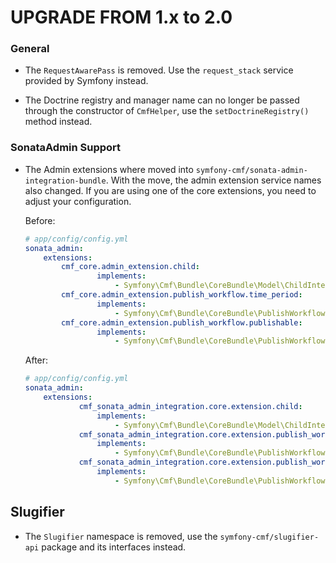 UPGRADE FROM 1.x to 2.0
=======================

### General

 * The `RequestAwarePass` is removed. Use the `request_stack` service provided
   by Symfony instead.

 * The Doctrine registry and manager name can no longer be passed through the
   constructor of `CmfHelper`, use the `setDoctrineRegistry()` method instead.

### SonataAdmin Support

 * The Admin extensions where moved into `symfony-cmf/sonata-admin-integration-bundle`.
   With the move, the admin extension service names also changed. If you are using one of the core extensions,
   you need to adjust your configuration.
   
   Before:
   
   ```yaml
   # app/config/config.yml
   sonata_admin:
       extensions:
           cmf_core.admin_extension.child:
                   implements:
                       - Symfony\Cmf\Bundle\CoreBundle\Model\ChildInterface
           cmf_core.admin_extension.publish_workflow.time_period:
                   implements:
                       - Symfony\Cmf\Bundle\CoreBundle\PublishWorkflow\PublishTimePeriodInterface
           cmf_core.admin_extension.publish_workflow.publishable:
                   implements:
                       - Symfony\Cmf\Bundle\CoreBundle\PublishWorkflow\PublishableInterface
   ```

   After:
       
   ```yaml
   # app/config/config.yml
   sonata_admin:
       extensions:
               cmf_sonata_admin_integration.core.extension.child:
                   implements:
                       - Symfony\Cmf\Bundle\CoreBundle\Model\ChildInterface
               cmf_sonata_admin_integration.core.extension.publish_workflow.time_period:
                   implements:
                       - Symfony\Cmf\Bundle\CoreBundle\PublishWorkflow\PublishTimePeriodInterface
               cmf_sonata_admin_integration.core.extension.publish_workflow.publishable:
                   implements:
                       - Symfony\Cmf\Bundle\CoreBundle\PublishWorkflow\PublishableInterface
   ```

Slugifier
---------

 * The `Slugifier` namespace is removed, use the `symfony-cmf/slugifier-api`
   package and its interfaces instead.
